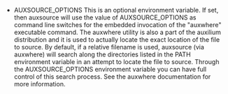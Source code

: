* AUXSOURCE_OPTIONS
  This is an optional environment variable. If set, then auxsource will use the value
  of AUXSOURCE_OPTIONS as command line switches for the embedded invocation of the
  "auxwhere" executable command. The auxwhere utility is also a part of the auxilium
  distribution and it is used to actually locate the exact location of the file to source.
  By default, if a relative filename is used, auxsource (via auxwhere) will search along
  the directories listed in the PATH environment variable in an attempt to locate
  the file to source. Through the AUXSOURCE_OPTIONS environment variable you can have
  full control of this search process. See the auxwhere documentation for more information.
